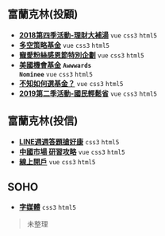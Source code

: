 ## 富蘭克林(投顧)
+ **[2018第四季活動-理財大補湯]** <code>vue</code> <code>css3</code> <code>html5</code>
+ **[多空策略基金]** <code>vue</code> <code>css3</code> <code>html5</code>
+ **[寵愛粉絲感恩節特別企劃]** <code>vue</code> <code>css3</code> <code>html5</code>
+ **[美國機會基金]** <code><b>Awwwards Nominee</b></code> <code>vue</code> <code>css3</code> <code>html5</code>
+ **[不知如何選基金？]** <code>vue</code> <code>css3</code> <code>html5</code>
+ **[2019第二季活動-國民輕鬆省]** <code>vue</code> <code>css3</code> <code>html5</code>

[2018第四季活動-理財大補湯]:https://kevin262666.github.io/franklin/C2018_10_Q4/
[多空策略基金]:https://kevin262666.github.io/franklin/C2018_10_Q4_1641/
[寵愛粉絲感恩節特別企劃]:https://kevin262666.github.io/franklin/C2018_11_thanksgiving/
[美國機會基金]:https://kevin262666.github.io/franklin/C2018_12_Q4_0799/ "Awwwards Nominee"
[不知如何選基金？]:https://kevin262666.github.io/franklin/C2019_01_howToChoose/
[2019第二季活動-國民輕鬆省]:https://kevin262666.github.io/franklin/C2019_04_Q2/



## 富蘭克林(投信)
+ **[LINE週週答題搶好康]** <code>css3</code> <code>html5</code>
+ **[中國市場 研習攻略]** <code>vue</code> <code>css3</code> <code>html5</code>
+ **[線上開戶]** <code>vue</code> <code>css3</code> <code>html5</code>

[LINE週週答題搶好康]:https://kevin262666.github.io/ftft/180806-line/
[中國市場 研習攻略]:https://kevin262666.github.io/ftft/C2018_11_raiders/
[線上開戶]:https://kevin262666.github.io/ftft/onlineAccountOpen/



## SOHO
+ **[字媒體]** <code>css3</code> <code>html5</code>
> 未整理

[字媒體]:https://kevin262666.github.io/soho/zimedia/

